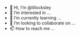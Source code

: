 - 👋 Hi, I’m @lillocksley
- 👀 I’m interested in ...
- 🌱 I’m currently learning ...
- 💞️ I’m looking to collaborate on ...
- 📫 How to reach me ...

<!---
lillocksley/lillocksley is a ✨ special ✨ repository because its `README.md` (this file) appears on your GitHub profile.
You can click the Preview link to take a look at your changes.
--->
